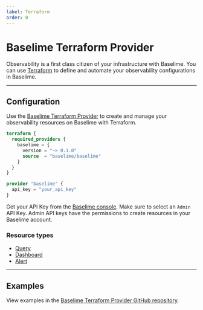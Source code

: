 ```yaml
---
label: Terraform
order: 0
---
```


# Baselime Terraform Provider

Observability is a first class citizen of your infrastructure with Baselime. You can use [Terraform](https://www.terraform.io/) to define and automate your observability configurations in Baselime.

---

## Configuration

Use the [Baselime Terraform Provider](https://registry.terraform.io/providers/baselime/baselime/latest) to create and manage your observability resources on Baselime with Terraform.

```terraform
terraform {
  required_providers {
    baselime = {
      version = "~> 0.1.0"
      source  = "baselime/baselime"
    }
  }
}

provider "baselime" {
  api_key = "your_api_key"
}
```

Get your API Key from the [Baselime console](https://console.baselime.io). Make sure to select an `Admin` API Key. Admin API keys have the permissions to create resources in your Baselime account.

### Resource types
- [Query](https://registry.terraform.io/providers/baselime/baselime/latest/docs/resources/query)
- [Dashboard](https://registry.terraform.io/providers/baselime/baselime/latest/docs/resources/dashboard)
- [Alert](https://registry.terraform.io/providers/baselime/baselime/latest/docs/resources/alert)

---

## Examples

View examples in the [Baselime Terraform Provider GitHub repository](https://github.com/baselime/terraform-provider-baselime/tree/main/examples/resources).
